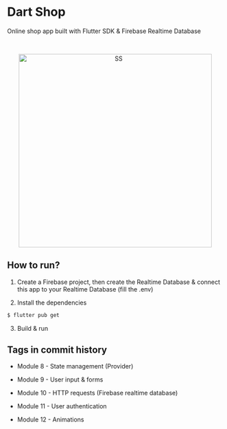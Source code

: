 # Dart Shop

Online shop app built with Flutter SDK & Firebase Realtime Database

<br>

<p align="center">
  <img src="https://i.ibb.co/LkpPJ3b/photo-2020-09-24-13-15-56.jpg" alt="SS" height="450" border="0">
</p>

## How to run?

1. Create a Firebase project, then create the Realtime Database & connect this app to your Realtime Database (fill the .env)

2. Install the dependencies 

```bash 
$ flutter pub get
```

3. Build & run

## Tags in commit history

- Module 8 - State management (Provider)

- Module 9 - User input & forms

- Module 10 - HTTP requests (Firebase realtime database)

- Module 11 - User authentication

- Module 12 - Animations
